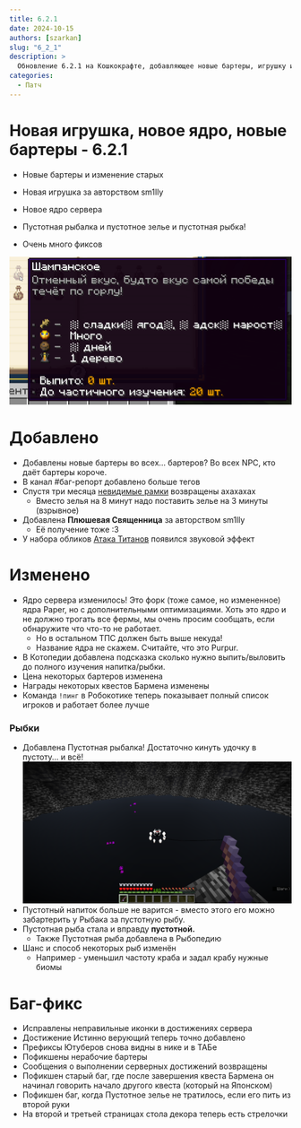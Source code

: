 ```yaml
---
title: 6.2.1
date: 2024-10-15
authors: [szarkan]
slug: "6_2_1"
description: >
  Обновление 6.2.1 на Кошкокрафте, добавляющее новые бартеры, игрушку и много фиксов
categories:
  - Патч
---
```


# Новая игрушка, новое ядро, новые бартеры - 6.2.1

- Новые бартеры и изменение старых

- Новая игрушка за авторством sm1lly

- Новое ядро сервера

- Пустотная рыбалка и пустотное зелье и пустотная рыбка!

- Очень много фиксов

![Обложка обновления 6.2.1](../../assets/updates/6_2_1/cotopedia_tip.png)

<!-- more -->

# Добавлено

- Добавлены новые бартеры во всех… бартеров? Во всех NPC, кто даёт бартеры короче.
- В канал #баг-репорт добавлено больше тегов
- Спустя три месяца [невидимые рамки](../../items/blocks/invis_frame.md) возвращены ахахахах
    - Вместо зелья на 8 минут надо поставить зелье на 3 минуты (взрывное)
- Добавлена **Плюшевая Священница** за авторством sm1lly
    - Её получение тоже :3
- У набора обликов [Атака Титанов](../../info/donate.md#облики) появился звуковой эффект

# Изменено

- Ядро сервера изменилось! Это форк (тоже самое, но измененное) ядра Paper, но с дополнительными оптимизациями. Хоть это ядро и не должно трогать все фермы, мы очень просим сообщать, если обнаружите что что-то не работает.
    - Но в остальном ТПС должен быть выше некуда!
    - Название ядра не скажем. Считайте, что это Purpur.
- В Котопедии добавлена подсказка сколько нужно выпить/выловить до полного изучения напитка/рыбки.
- Цена некоторых бартеров изменена
- Награды некоторых квестов Бармена изменены
- Команда `!пинг` в Робокотике теперь показывает полный список игроков и работает более лучше

### Рыбки

- Добавлена Пустотная рыбалка! Достаточно кинуть удочку в пустоту… и всё!
    ![Пустотная рыбалка на Кошкокрафте](../../assets/fishing/void_fishing.png)
- Пустотный напиток больше не варится - вместо этого его можно забартерить у Рыбака за пустотную рыбу.
- Пустотная рыба стала и вправду **пустотной.**
    - Также Пустотная рыба добавлена в Рыбопедию
- Шанс и способ некоторых рыб изменён
    - Например - уменьшил частоту краба и задал крабу нужные биомы

# Баг-фикс

- Исправлены неправильные иконки в достижениях сервера
- Достижение Истинно верующий теперь точно добавлено
- Префиксы Ютуберов снова видны в нике и в ТАБе
- Пофикшены нерабочие бартеры
- Сообщения о выполнении серверных достижений возвращены
- Пофикшен старый баг, где после завершения квеста Бармена он начинал говорить начало другого квеста (который на Японском)
- Пофикшен баг, когда Пустотное зелье не тратилось, если его пить из второй руки
- На второй и третьей страницах стола декора теперь есть стрелочки